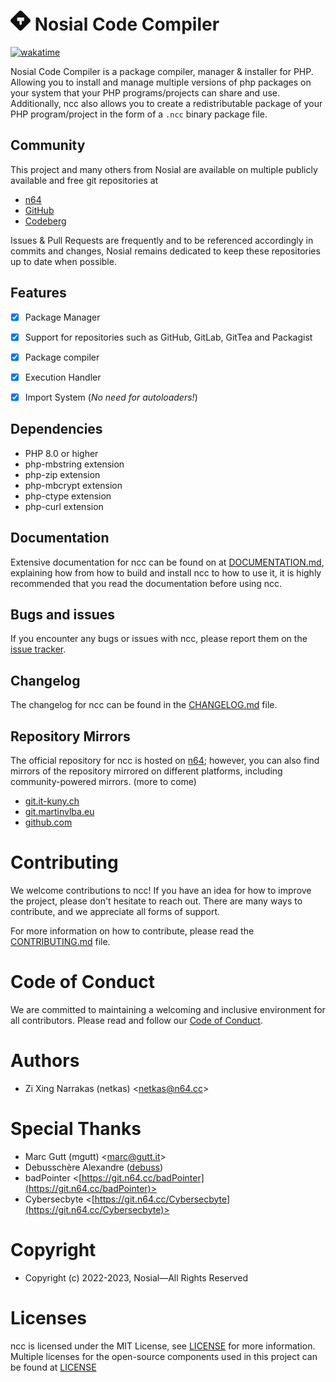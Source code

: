 # ![NCC](assets/icon/ncc@32px.png "NCC") Nosial Code Compiler

[![wakatime](https://wakatime.com/badge/user/bc15cc8e-c9b9-4c11-bad9-3e3cfacf01e4/project/273bc06f-12e7-43d7-824d-40a78b02aada.svg)](https://wakatime.com/badge/user/bc15cc8e-c9b9-4c11-bad9-3e3cfacf01e4/project/273bc06f-12e7-43d7-824d-40a78b02aada)

Nosial Code Compiler is a package compiler, manager & installer for PHP. Allowing you to install and manage multiple
versions of php packages on your system that your PHP programs/projects can share and use. Additionally, ncc also allows
you to create a redistributable package of your PHP program/project in the form of a `.ncc` binary package file.

## Community

This project and many others from Nosial are available on multiple publicly available and free git repositories at

- [n64](https://git.n64.cc/nosial/ncc)
- [GitHub](https://github.com/nosial/ncc)
- [Codeberg](https://codeberg.org/nosial/ncc)

Issues & Pull Requests are frequently and to be referenced accordingly in commits and changes, Nosial remains dedicated
to keep these repositories up to date when possible.

## Features

- [x] Package Manager
- [x] Support for repositories such as GitHub, GitLab, GitTea and Packagist
- [x] Package compiler
- [x] Execution Handler
- [x] Import System (*No need for autoloaders!*)


## Dependencies

- PHP 8.0 or higher
- php-mbstring extension
- php-zip extension
- php-mbcrypt extension
- php-ctype extension
- php-curl extension


## Documentation

Extensive documentation for ncc can be found on at [DOCUMENTATION.md](DOCUMENTATION.md), explaining how from how to
build and install ncc to how to use it, it is highly recommended that you read the documentation before using ncc.


## Bugs and issues

If you encounter any bugs or issues with ncc, please report them on the [issue tracker](https://git.n64.cc/nosial/ncc/-/issues).


## Changelog

The changelog for ncc can be found in the [CHANGELOG.md](CHANGELOG.md) file.



## Repository Mirrors

The official repository for ncc is hosted on [n64](https://git.n64.cc/nosial/ncc); however, you can also find
mirrors of the repository mirrored on different platforms, including 
community-powered mirrors. (more to come)

 - [git.it-kuny.ch](https://git.it-kuny.ch)
 - [git.martinvlba.eu](https://git.martinvlba.eu/Nosial/ncc)
 - [github.com](https://github.com/Nosial/ncc)


# Contributing

We welcome contributions to ncc! If you have an idea for how to improve the project, please don't hesitate to reach out.
There are many ways to contribute, and we appreciate all forms of support.

For more information on how to contribute, please read the [CONTRIBUTING.md](CONTRIBUTING.md) file.



# Code of Conduct

We are committed to maintaining a welcoming and inclusive environment for all contributors. Please read and follow our
[Code of Conduct](CODE_OF_CONDUCT.md).


# Authors

- Zi Xing Narrakas (netkas) <[netkas@n64.cc](mailto:netkas@64.cc)>


# Special Thanks

- Marc Gutt (mgutt) <[marc@gutt.it](mailto:marc@gutt.it)>
- Debusschère Alexandre ([debuss](https://github.com/debuss))
- badPointer <[https://git.n64.cc/badPointer](https://git.n64.cc/badPointer)>
- Cybersecbyte <[https://git.n64.cc/Cybersecbyte](https://git.n64.cc/Cybersecbyte)>


# Copyright

- Copyright (c) 2022-2023, Nosial—All Rights Reserved


# Licenses

ncc is licensed under the MIT License, see [LICENSE](LICENSE) for more information.
Multiple licenses for the open-source components used in this project can be found at [LICENSE](LICENSES)